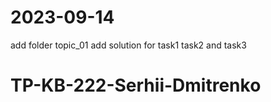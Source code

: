 # 2023-09-14
add folder topic_01
add solution for task1 task2 and task3

# TP-KB-222-Serhii-Dmitrenko
